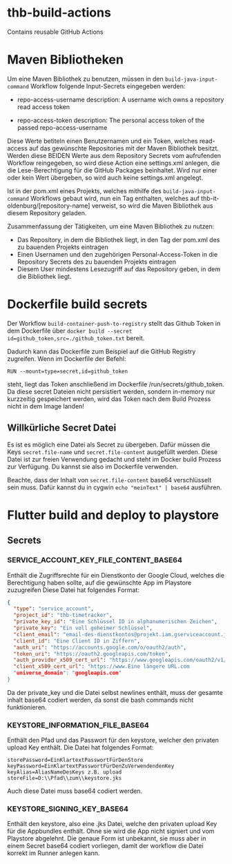 # thb-build-actions
Contains reusable GitHub Actions

# Maven Bibliotheken
Um eine Maven Bibliothek zu benutzen, müssen in den `build-java-input-command` Workflow folgende Input-Secrets eingegeben werden:
- repo-access-username
  description: A username wich owns a repository read access token

- repo-access-token
  description: The personal access token of the passed repo-access-username

Diese Werte betiteln einen Benutzernamen und ein Token, welches read-access auf das gewünschte Repositories mit der Maven Bibliothek besitzt.
Werden diese BEIDEN Werte aus dem Repository Secrets vom aufrufenden Workflow reingegeben, so wird diese Action eine settings.xml anlegen, die die Lese-Berechtigung für die GitHub Packages beinhaltet. Wird nur einer oder kein Wert übergeben, so wird auch keine settings.xml angelegt.

Ist in der pom.xml eines Projekts, welches mithilfe des `build-java-input-command` Workflows gebaut wird, nun ein <repositories> Tag enthalten, welches auf thb-it-oldenburg/[repository-name] verweist, so wird die Maven Bibliothek aus diesem Repository geladen.

Zusammenfassung der Tätigkeiten, um eine Maven Bibliothek zu nutzen:
- Das Repository, in dem die Bibliothek liegt, in den <repositories> Tag der pom.xml des zu bauenden Projekts eintragen
- Einen Usernamen und den zugehörigen Personal-Access-Token in die Repository Secrets des zu bauenden Projekts eintragen
- Diesem User mindestens Lesezugriff auf das Repository geben, in dem die Bibliothek liegt.


# Dockerfile build secrets
Der Workflow `build-container-push-to-registry` stellt das Github Token in dem Dockerfile über `docker build --secret id=github_token,src=./github_token.txt` bereit.

Dadurch kann das Dockerfile zum Beispiel auf die GitHub Registry zugreifen. Wenn im Dockerfile der Befehl:

`RUN --mount=type=secret,id=github_token`

steht, liegt das Token anschließend im Dockerfile /run/secrets/github_token. Da diese secret Dateien nicht persistiert werden, sondern in-memory nur kurzzeitig gespeichert werden, wird das Token nach dem Build Prozess nicht in dem Image landen!

## Willkürliche Secret Datei
Es ist es möglich eine Datei als Secret zu übergeben. Dafür müssen die Keys `secret.file-name` und `secret.file-content` ausgefüllt werden.
Diese Datei ist zur freien Verwendung gedacht und steht im Docker build Prozess zur Verfügung. Du kannst sie also im Dockerfile verwenden.

Beachte, dass der Inhalt von `secret.file-content` base64 verschlüsselt sein muss.
Dafür kannst du in cygwin `echo "meinText" | base64` ausführen.

# Flutter build and deploy to playstore
## Secrets
### SERVICE_ACCOUNT_KEY_FILE_CONTENT_BASE64
Enthält die Zugriffsrechte für ein Dienstkonto der Google Cloud, welches die Berechtigung haben sollte, auf die gewünschte App im Playstore zuzugreifen
Diese Datei hat folgendes Format:
```json
{
  "type": "service_account",
  "project_id": "thb-timetracker",
  "private_key_id": "Eine Schlüssel ID in alphanumerischen Zeichen",
  "private_key": "Ein voll geheimer Schlüssel",
  "client_email": "email-des-dienstkontos@projekt.iam.gserviceaccount.jcom",
  "client_id": "Eine Client ID in Ziffern",
  "auth_uri": "https://accounts.google.com/o/oauth2/auth",
  "token_uri": "https://oauth2.googleapis.com/token",
  "auth_provider_x509_cert_url": "https://www.googleapis.com/oauth2/v1/certs",
  "client_x509_cert_url": "https://www.Eine längere URL.com
  "universe_domain": "googleapis.com"
}
```
Da der private_key und die Datei selbst newlines enthält, muss der gesamte inhalt base64 codiert werden, da sonst die bash commands nicht funktionieren.

### KEYSTORE_INFORMATION_FILE_BASE64
Enthält den Pfad und das Passwort für den keystore, welcher den privaten upload Key enthält.
Die Datei hat folgendes Format:
```
storePassword=EinKlartextPasswortFürDenStore
keyPassword=EinKlartextPasswortFürDenZuVerwendendenKey
keyAlias=AliasNameDesKeys z.B. upload
storeFile=D:\\Pfad\\zum\\keystore.jks
```
Auch diese Datei muss base64 codiert werden.

### KEYSTORE_SIGNING_KEY_BASE64
Enthält den keystore, also eine .jks Datei, welche den privaten upload Key für die Appbundles enthält. Ohne sie wird die App nicht signiert und vom Playstore abgelehnt.
Die genaue Form ist unbekannt, sie muss aber in einem Secret base64 codiert vorliegen, damit der workflow die Datei korrekt im Runner anlegen kann.
